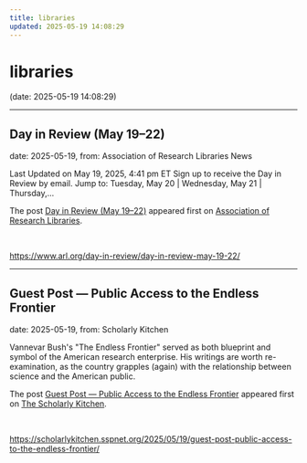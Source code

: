 ```yaml
---
title: libraries
updated: 2025-05-19 14:08:29
---
```


# libraries

(date: 2025-05-19 14:08:29)

---

## Day in Review (May 19–22)

date: 2025-05-19, from: Association of Research Libraries News

<p>Last Updated on May 19, 2025, 4:41 pm ET Sign up to receive the Day in Review by email. Jump to: Tuesday, May 20 &#124; Wednesday, May 21 &#124; Thursday,...</p>
<p>The post <a href="https://www.arl.org/day-in-review/day-in-review-may-19-22/">Day in Review (May 19–22)</a> appeared first on <a href="https://www.arl.org">Association of Research Libraries</a>.</p>
 

<br> 

<https://www.arl.org/day-in-review/day-in-review-may-19-22/>

---

## Guest Post — Public Access to the Endless Frontier

date: 2025-05-19, from: Scholarly Kitchen

<p>Vannevar Bush's "The Endless Frontier" served as both blueprint and symbol of the American research enterprise. His writings are worth re-examination, as the country grapples (again) with the relationship between science and the American public.</p>
<p>The post <a href="https://scholarlykitchen.sspnet.org/2025/05/19/guest-post-public-access-to-the-endless-frontier/">Guest Post &#8212; Public Access to the Endless Frontier</a> appeared first on <a href="https://scholarlykitchen.sspnet.org">The Scholarly Kitchen</a>.</p>
 

<br> 

<https://scholarlykitchen.sspnet.org/2025/05/19/guest-post-public-access-to-the-endless-frontier/>

